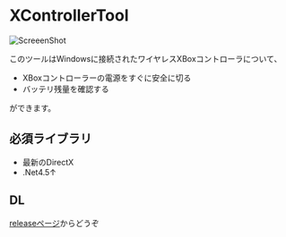# XControllerTool
![ScreeenShot](http://i.imgur.com/uPp2X7J.jpg)

このツールはWindowsに接続されたワイヤレスXBoxコントローラについて、

* XBoxコントローラーの電源をすぐに安全に切る
* バッテリ残量を確認する

ができます。
## 必須ライブラリ
* 最新のDirectX
* .Net4.5↑

## DL
[releaseページ](https://github.com/kassyi/XControllerTool/releases/)からどうぞ
